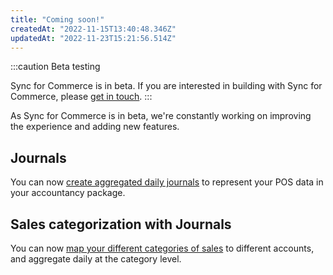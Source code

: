 ```yaml
---
title: "Coming soon!"
createdAt: "2022-11-15T13:40:48.346Z"
updatedAt: "2022-11-23T15:21:56.514Z"
---
```


:::caution Beta testing

Sync for Commerce is in beta. If you are interested in building with Sync for Commerce, please [get in touch](mailto:sync-for-commerce@codat.io).
:::

As Sync for Commerce is in beta, we're constantly working on improving the experience and adding new features.

## Journals

You can now [create aggregated daily journals](/sfc/learn/sfc-journal-entry-mapping) to represent your POS data in your accountancy package.

## Sales categorization with Journals

You can now [map your different categories of sales](/sfc/learn/sfc-sales-product-categories) to different accounts, and aggregate daily at the category level.
